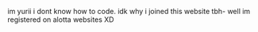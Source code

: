 im yurii 
i dont know how to code. 
idk why i joined this website tbh- 
well im registered on alotta websites XD
